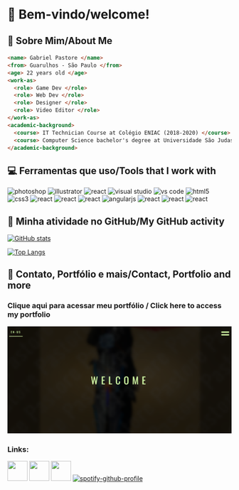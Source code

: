 # 👋 Bem-vindo/welcome!
## 👦 Sobre Mim/About Me
```html
<name> Gabriel Pastore </name>
<from> Guarulhos - São Paulo </from>
<age> 22 years old </age>
<work-as>
  <role> Game Dev </role>
  <role> Web Dev </role>
  <role> Designer </role>
  <role> Video Editor </role>
</work-as>
<academic-background>
  <course> IT Technician Course at Colégio ENIAC (2018-2020) </course>
  <course> Computer Science bachelor's degree at Universidade São Judas Tadeu (2021-2025) </course> 
</academic-background>
```
## 💻 Ferramentas que uso/Tools that I work with
<p align="left">
  <img src="https://cdn.jsdelivr.net/gh/devicons/devicon@latest/icons/photoshop/photoshop-original.svg" alt="photoshop" width="45" height="45"/>
  <img src="https://cdn.jsdelivr.net/gh/devicons/devicon@latest/icons/illustrator/illustrator-original.svg" alt="illustrator" width="45" height="45"/>
  <img src="https://cdn.jsdelivr.net/gh/devicons/devicon@latest/icons/premierepro/premierepro-original.svg" alt="react" width="45" height="45"/>
  <img src="https://cdn.jsdelivr.net/gh/devicons/devicon@latest/icons/visualstudio/visualstudio-original.svg" alt="visual studio" width="45" height="45"/>
  <img src="https://cdn.jsdelivr.net/gh/devicons/devicon@latest/icons/vscode/vscode-original.svg" alt="vs code" width="45" height="45"/>
  <img src="https://cdn.jsdelivr.net/gh/devicons/devicon@latest/icons/html5/html5-original.svg" alt="html5" width="45" height="45"/>
  <img src="https://cdn.jsdelivr.net/gh/devicons/devicon@latest/icons/css3/css3-original.svg" alt="css3" width="45" height="45"/>
  <img src="https://cdn.jsdelivr.net/gh/devicons/devicon@latest/icons/react/react-original.svg" alt="react" width="45" height="45"/>
  <img src="https://cdn.jsdelivr.net/gh/devicons/devicon@latest/icons/github/github-original-wordmark.svg" alt="react" width="45" height="45"/>
  <img src="https://cdn.jsdelivr.net/gh/devicons/devicon@latest/icons/unity/unity-original.svg" alt="react" width="45" height="45"/>
  <img src="https://cdn.jsdelivr.net/gh/devicons/devicon@latest/icons/angularjs/angularjs-original.svg" alt="angularjs" width="45" height="45"/>
  <img src="https://cdn.jsdelivr.net/gh/devicons/devicon@latest/icons/java/java-original.svg" alt="react" width="45" height="45"/>
  <img src="https://cdn.jsdelivr.net/gh/devicons/devicon@latest/icons/javascript/javascript-original.svg" alt="react" width="45" height="45"/>
  <img src="https://cdn.jsdelivr.net/gh/devicons/devicon@latest/icons/json/json-original.svg" alt="react" width="45" height="45"/>
</p>

## 🎯 Minha atividade no GitHub/My GitHub activity
[![GitHub stats](https://github-readme-stats-jade-five-33.vercel.app/api?username=gapastore&theme=transparent&card_width=700)](https://github.com/anuraghazra/github-readme-stats)

[![Top Langs](https://github-readme-stats-jade-five-33.vercel.app/api/top-langs/?username=gapastore&theme=transparent&card_width=700)](https://github.com/anuraghazra/github-readme-stats)

## 📲 Contato, Portfólio e mais/Contact, Portfolio and more
### Clique aqui para acessar meu portfólio / Click here to access my portfolio 
[<img src="portfolio.png" width="700">](https://gapastore.github.io/portfolio-gabriel-pastore/)

### Links:
[<img src="https://cdn.jsdelivr.net/gh/devicons/devicon@latest/icons/linkedin/linkedin-original.svg" width="45" height="45">]([https://gapastore.github.io/portfolio-gabriel-pastore/](https://www.linkedin.com/in/gabriel-pastore-b11506206/))      [<img src="https://icongr.am/entypo/instagram.svg?size=128&color=ffffff" width="45" height="45">](https://www.instagram.com/pastore_drawing)      [<img src="https://static.itch.io/images/itchio-textless-white.svg" width="45" height="45">](https://static.itch.io/images/itchio-textless-white.svg)
[![spotify-github-profile](https://spotify-github-profile.kittinanx.com/api/view?uid=dfdf2cvfhqnfyg4fc9e5kcbe5&cover_image=true&theme=spotify-embed&show_offline=false&background_color=690079&interchange=false&profanity=false&bar_color=53b14f&bar_color_cover=true&mode=dark)](https://spotify-github-profile.kittinanx.com/api/view?uid=dfdf2cvfhqnfyg4fc9e5kcbe5&redirect=true)

